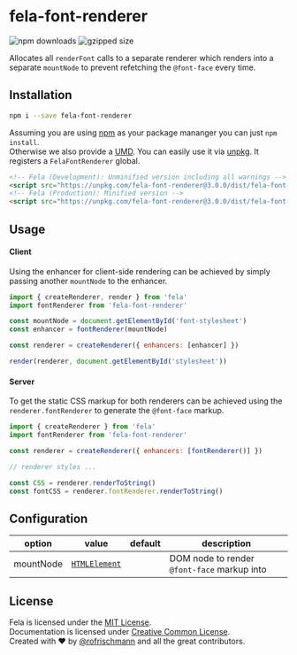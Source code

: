 # fela-font-renderer

<img alt="npm downloads" src="https://img.shields.io/npm/dm/fela-font-renderer.svg">
<img alt="gzipped size" src="https://img.shields.io/badge/gzipped-0.40kb-brightgreen.svg">

Allocates all `renderFont` calls to a separate renderer which renders into a separate `mountNode` to prevent refetching the `@font-face` every time.

## Installation
```sh
npm i --save fela-font-renderer
```
Assuming you are using [npm](https://www.npmjs.com) as your package mananger you can just `npm install`.<br>
Otherwise we also provide a [UMD](https://github.com/umdjs/umd). You can easily use it via [unpkg](https://unpkg.com/). It registers a `FelaFontRenderer` global.
```HTML
<!-- Fela (Development): Unminified version including all warnings -->
<script src="https://unpkg.com/fela-font-renderer@3.0.0/dist/fela-font-renderer.js"></script>
<!-- Fela (Production): Minified version -->
<script src="https://unpkg.com/fela-font-renderer@3.0.0/dist/fela-font-renderer.min.js"></script>
```

## Usage
#### Client
Using the enhancer for client-side rendering can be achieved by simply passing another `mountNode` to the enhancer.
```javascript
import { createRenderer, render } from 'fela'
import fontRenderer from 'fela-font-renderer'

const mountNode = document.getElementById('font-stylesheet')
const enhancer = fontRenderer(mountNode)

const renderer = createRenderer({ enhancers: [enhancer] })

render(renderer, document.getElementById('stylesheet'))
```

#### Server
To get the static CSS markup for both renderers can be achieved using the `renderer.fontRenderer` to generate the `@font-face` markup.
```javascript
import { createRenderer } from 'fela'
import fontRenderer from 'fela-font-renderer'

const renderer = createRenderer({ enhancers: [fontRenderer()] })

// renderer styles ...

const CSS = renderer.renderToString()
const fontCSS = renderer.fontRenderer.renderToString()
```

## Configuration

| option | value | default |description |
| ------ | --- | ------------ | --- |
|mountNode| [`HTMLElement`](https://developer.mozilla.org/en-US/docs/Web/API/HTMLElement) | | DOM node to render `@font-face` markup into |

## License
Fela is licensed under the [MIT License](http://opensource.org/licenses/MIT).<br>
Documentation is licensed under [Creative Common License](http://creativecommons.org/licenses/by/4.0/).<br>
Created with ♥ by [@rofrischmann](http://rofrischmann.de) and all the great contributors.
